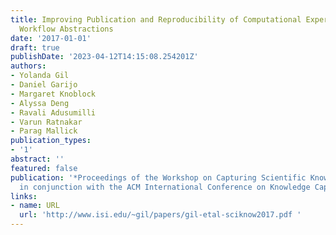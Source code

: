 ```yaml
---
title: Improving Publication and Reproducibility of Computational Experiments through
  Workflow Abstractions
date: '2017-01-01'
draft: true
publishDate: '2023-04-12T14:15:08.254201Z'
authors:
- Yolanda Gil
- Daniel Garijo
- Margaret Knoblock
- Alyssa Deng
- Ravali Adusumilli
- Varun Ratnakar
- Parag Mallick
publication_types:
- '1'
abstract: ''
featured: false
publication: '*Proceedings of the Workshop on Capturing Scientific Knowledge (SciKnow),  held
  in conjunction with the ACM International Conference on Knowledge Capture (K-CAP)*'
links:
- name: URL
  url: 'http://www.isi.edu/~gil/papers/gil-etal-sciknow2017.pdf '
---
```


